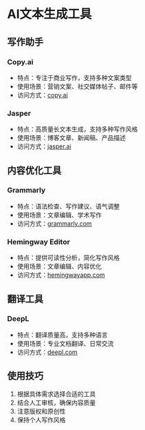 # AI文本生成工具

## 写作助手
### Copy.ai
- 特点：专注于商业写作，支持多种文案类型
- 使用场景：营销文案、社交媒体帖子、邮件等
- 访问方式：[copy.ai](https://www.copy.ai)

### Jasper
- 特点：高质量长文本生成，支持多种写作风格
- 使用场景：博客文章、新闻稿、产品描述
- 访问方式：[jasper.ai](https://www.jasper.ai)

## 内容优化工具
### Grammarly
- 特点：语法检查、写作建议、语气调整
- 使用场景：文章编辑、学术写作
- 访问方式：[grammarly.com](https://www.grammarly.com)

### Hemingway Editor
- 特点：提供可读性分析，简化写作风格
- 使用场景：文章编辑、内容优化
- 访问方式：[hemingwayapp.com](https://hemingwayapp.com)

## 翻译工具
### DeepL
- 特点：翻译质量高，支持多种语言
- 使用场景：专业文档翻译、日常交流
- 访问方式：[deepl.com](https://www.deepl.com)

## 使用技巧
1. 根据具体需求选择合适的工具
2. 结合人工审核，确保内容质量
3. 注意版权和原创性
4. 保持个人写作风格
